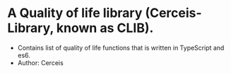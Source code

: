 # A Quality of life library (Cerceis-Library, known as CLIB).
- Contains list of quality of life functions that is written in TypeScript and es6.
- Author: Cerceis
